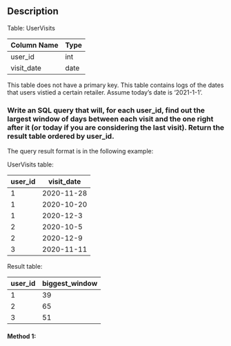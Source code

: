 ## Description

Table: UserVisits

| Column Name | Type |
| ----------- | ---- |
| user_id     | int  |
| visit_date  | date |

This table does not have a primary key.
This table contains logs of the dates that users vistied a certain retailer.
Assume today’s date is ‘2021-1-1’.

### Write an SQL query that will, for each user_id, find out the largest window of days between each visit and the one right after it (or today if you are considering the last visit). Return the result table ordered by user_id.

The query result format is in the following example:

UserVisits table:

| user_id | visit_date |
| ------- | ---------- |
| 1       | 2020-11-28 |
| 1       | 2020-10-20 |
| 1       | 2020-12-3  |
| 2       | 2020-10-5  |
| 2       | 2020-12-9  |
| 3       | 2020-11-11 |

Result table:

| user_id | biggest_window |
| ------- | -------------- |
| 1       | 39             |
| 2       | 65             |
| 3       | 51             |

#### Method 1:

```sql

```
